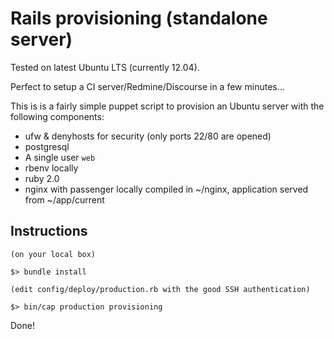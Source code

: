# Rails provisioning (standalone server)

Tested on latest Ubuntu LTS (currently 12.04).

Perfect to setup a CI server/Redmine/Discourse in a few minutes...

This is is a fairly simple puppet script to provision an Ubuntu server with the following components:

- ufw & denyhosts for security (only ports 22/80 are opened)
- postgresql
- A single user `web`
- rbenv locally
- ruby 2.0
- nginx with passenger locally compiled in ~/nginx, application served from ~/app/current

## Instructions

    (on your local box)

    $> bundle install

    (edit config/deploy/production.rb with the good SSH authentication)

    $> bin/cap production provisioning

Done!
